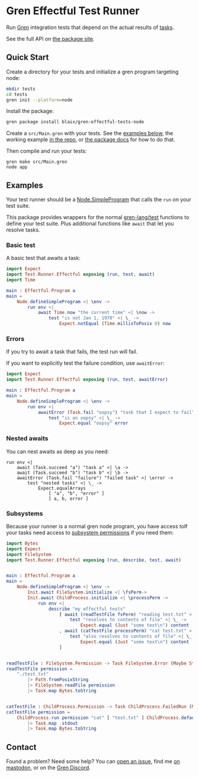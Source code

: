 # Gren Effectful Test Runner

Run [Gren](https://gren-lang.org/) integration tests that depend on the actual results of [tasks](https://gren-lang.org/book/applications/tasks/).

See the full API on [the package site](https://packages.gren-lang.org/package/blaix/gren-effectful-tests-node).

## Quick Start

Create a directory for your tests and initialize a gren program targeting node:

```sh
mkdir tests
cd tests
gren init --platform=node
```

Install the package:

```sh
gren package install blaix/gren-effectful-tests-node
```

Create a `src/Main.gren` with your tests.
See the [examples below](#Examples),
the working example [in the repo](https://github.com/blaix/gren-effectful-tests-node/blob/main/example/src/Main.gren),
or [the package docs](https://packages.gren-lang.org/package/blaix/gren-effectful-tests-node)
for how to do that.

Then compile and run your tests:

```
gren make src/Main.gren
node app
```

## Examples

Your test runner should be a [Node.SimpleProgram](https://packages.gren-lang.org/package/gren-lang/node/version/latest/module/Node#defineSimpleProgram)
that calls the `run` on your test suite.

This package provides wrappers for the normal [gren-lang/test](https://packages.gren-lang.org/package/gren-lang/test)
functions to define your test suite.
Plus additional functions like `await` that let you resolve tasks.

### Basic test

A basic test that awaits a task:

```elm
import Expect
import Test.Runner.Effectful exposing (run, test, await)
import Time

main : Effectful.Program a
main = 
    Node.defineSimpleProgram <| \env ->
        run env <|
            await Time.now "the current time" <| \now ->
                test "is not Jan 1, 1970" <| \_ ->
                    Expect.notEqual (Time.millisToPosix 0) now
```

### Errors

If you try to await a task that fails, the test run will fail.

If you want to explicitly test the failure condition, use `awaitError`:

```elm
import Expect
import Test.Runner.Effectful exposing (run, test, awaitError)

main : Effectful.Program a
main = 
    Node.defineSimpleProgram <| \env ->
        run env <|
            awaitError (Task.fail "oopsy") "task that I expect to fail" <| \error ->
                test "is an oopsy" <| \_ ->
                    Expect.equal "oopsy" error
```

### Nested awaits

You can nest awaits as deep as you need:

```
run env <|
    await (Task.succeed "a") "task a" <| \a ->
    await (Task.succeed "b") "task b" <| \b ->
    awaitError (Task.fail "failure") "failed task" <| \error ->
        test "nested tasks" <| \_ ->
            Expect.equalArrays
                [ "a", "b", "error" ]
                [ a, b, error ]
```

### Subsystems

Because your runner is a normal gren node program, you have access toIf your tasks need access to 
[subsystem permissions](https://packages.gren-lang.org/package/gren-lang/node/version/latest/module/Init)
if you need them:

```elm
import Bytes
import Expect
import FileSystem
import Test.Runner.Effectful exposing (run, describe, test, await)


main : Effectful.Program a
main = 
    Node.defineSimpleProgram <| \env ->
        Init.await FileSystem.initialize <| \fsPerm->
        Init.await ChildProcess.initialize <| \processPerm ->
            run env <|
                describe "my effectful tests"
                    [ await (readTestFile fsPerm) "reading test.txt" <| \contents ->
                        test "resolves to contents of file" <| \_ ->
                            Expect.equal (Just "some text\n") content
                    , await (catTestFile processPerm) "cat test.txt" <| \contents ->
                        test "also resolves to contents of file" <| \_ ->
                            Expect.equal (Just "some text\n") content
                    ]


readTestFile : FileSystem.Permission -> Task FileSystem.Error (Maybe String)
readTestFile permission =
    "./test.txt"
        |> Path.fromPosixString
        |> FileSystem.readFile permission
        |> Task.map Bytes.toString


catTestFile : ChildProcess.Permission -> Task ChildProcess.FailedRun (Maybe String)
catTestFile permission =
    ChildProcess.run permission "cat" [ "test.txt" ] ChildProcess.defaultRunOptions
        |> Task.map .stdout
        |> Task.map Bytes.toString
```

## Contact

Found a problem? Need some help?
You can [open an issue](https://github.com/blaix/gren-effectful-tests-node/issues),
find me [on mastodon](https://hachyderm.io/@blaix),
or on the [Gren Discord](https://gren-lang.org/community).
